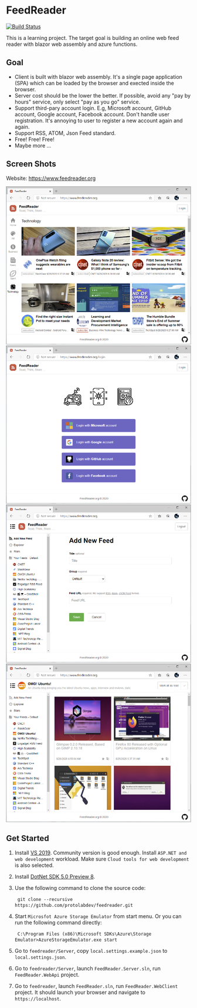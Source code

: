 FeedReader
==

[![Build Status](https://dev.azure.com/protolabdev/feedreader/_apis/build/status/protolabdev.feedreader?branchName=master)](https://dev.azure.com/protolabdev/feedreader/_build/latest?definitionId=1&branchName=master)

This is a learning project. The target goal is building an online web feed reader with blazor web assembly
and azure functions.

## Goal

- Client is built with blazor web assembly. It's a single page application (SPA) which can be loaded by the
  browser and exected inside the browser.
- Server cost should be the lower the better. If possible, avoid any "pay by hours" service, only select
  "pay as you go" service.
- Support third-pary account login. E.g, Microsoft account, GitHub account, Google account, Facebook account. Don't handle
  user registration. It's annoying to user to register a new account again and again.
- Support RSS, ATOM, Json Feed standard.
- Free! Free! Free!
- Maybe more ... 

## Screen Shots

Website: https://www.feedreader.org

![](screenshots/screen-shot-1.png)
![](screenshots/screen-shot-2.png)
![](screenshots/screen-shot-3.png)
![](screenshots/screen-shot-4.png)

## Get Started

1. Install [VS 2019](https://visualstudio.microsoft.com/vs/). Community version is good enough.
   Install `ASP.NET and web development` workload. Make sure `Cloud tools for web development` is also selected.

1. Install [DotNet SDK 5.0 Preview 8](https://dotnet.microsoft.com/download/dotnet/5.0).

1. Use the following command to clone the source code:

        git clone --recursive https://github.com/protolabdev/feedreader.git

1. Start `Microsfot Azure Storage Emulator` from start menu. Or you can run the following command directly:

        C:\Program Files (x86)\Microsoft SDKs\Azure\Storage Emulator>AzureStorageEmulator.exe start

1. Go to `feedreader/Server`, copy `local.settings.example.json` to `local.settings.json`.

1. Go to `feedreader/Server`, launch `FeedReader.Server.sln`, run `FeedReader.WebApi` project.

1. Go to `feedreader`, launch `FeedReader.sln`, run `FeedReader.WebClient` project. It should launch your
   browser and navigate to `https://localhost`.
